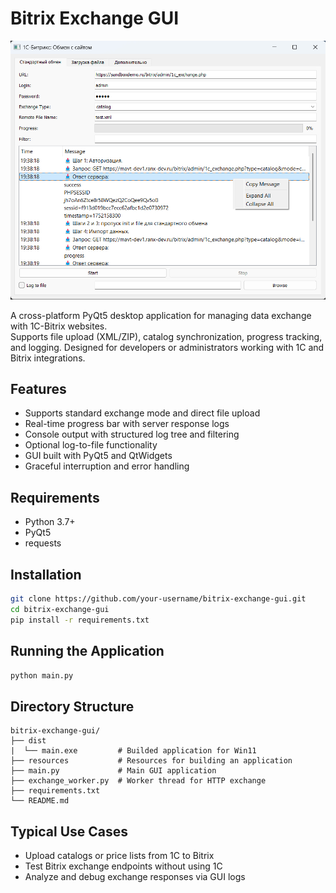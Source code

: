 # Bitrix Exchange GUI

![Preview](.github/preview.jpg)

A cross-platform PyQt5 desktop application for managing data exchange with 1C-Bitrix websites.  
Supports file upload (XML/ZIP), catalog synchronization, progress tracking, and logging. Designed for developers or administrators working with 1C and Bitrix integrations.

## Features

- Supports standard exchange mode and direct file upload
- Real-time progress bar with server response logs
- Console output with structured log tree and filtering
- Optional log-to-file functionality
- GUI built with PyQt5 and QtWidgets
- Graceful interruption and error handling

## Requirements

- Python 3.7+
- PyQt5
- requests

## Installation

```bash
git clone https://github.com/your-username/bitrix-exchange-gui.git
cd bitrix-exchange-gui
pip install -r requirements.txt
```

## Running the Application

```python
python main.py
```

## Directory Structure

```
bitrix-exchange-gui/
├── dist                
|  └── main.exe         # Builded application for Win11
├── resources           # Resources for building an application                
├── main.py             # Main GUI application
├── exchange_worker.py  # Worker thread for HTTP exchange
├── requirements.txt
└── README.md
```

## Typical Use Cases

- Upload catalogs or price lists from 1C to Bitrix
- Test Bitrix exchange endpoints without using 1C
- Analyze and debug exchange responses via GUI logs
